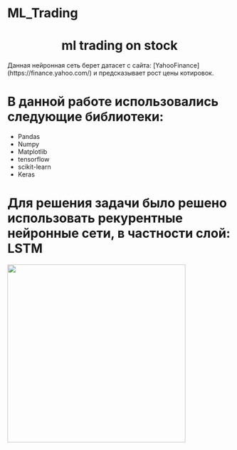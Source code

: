 # ML_Trading
<h1 align = 'center'>ml trading on stock</h1>
Данная нейронная сеть берет датасет с сайта: [YahooFinance](https://finance.yahoo.com/) и предсказывает рост цены котировок.

# В данной работе использовались следующие библиотеки:
- Pandas
- Numpy
- Matplotlib
- tensorflow
- scikit-learn
- Keras

# Для решения задачи было решено использовать рекурентные нейронные сети, в частности слой: LSTM
<img src = "https://www.mdpi.com/sensors/sensors-20-01979/article_deploy/html/images/sensors-20-01979-g001.png" width="400" height="400">
  
